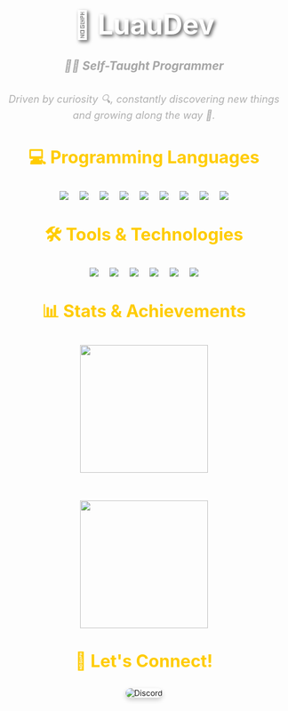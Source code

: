 <h1 align="center" style="font-size: 3.5em; color: #FFF; font-weight: bold; text-shadow: 3px 3px 6px rgba(0, 0, 0, 0.7);">🚀 LuauDev</h1>
<div align="center">
  <h5 style="font-style: italic; color: #A6A6A6; font-size: 1.5em; margin-top: 10px;">👨‍💻 Self-Taught Programmer</h5>
  <h6 style="font-size: 1.3em; color: #B0B0B0; max-width: 700px; margin-top: 5px;">Driven by curiosity 🔍, constantly discovering new things and growing along the way 🌱.</h6>
</div>

<div align="center">
  <h3 style="color: #FFCC00; margin-top: 40px; font-size: 2.2em; font-weight: bold;">💻 Programming Languages</h3>
  <div style="display: flex; justify-content: center; gap: 20px; flex-wrap: wrap;">
    <img src="https://svgl-badge.vercel.app/api/Language/C?theme=dark"/>
    <img src="https://svgl-badge.vercel.app/api/Language/C%2B%2B?theme=dark"/>
    <img src="https://svgl-badge.vercel.app/api/Language/C%23?theme=dark"/>
    <img src="https://svgl-badge.vercel.app/api/Language/Python?theme=dark"/>
    <img src="https://svgl-badge.vercel.app/api/Language/Lua?theme=dark"/>
    <img src="https://svgl-badge.vercel.app/api/Language/TypeScript?theme=dark"/>
    <img src="https://svgl-badge.vercel.app/api/Language/JavaScript?theme=dark"/>
    <img src="https://svgl-badge.vercel.app/api/Language/HTML5?theme=dark"/>
    <img src="https://svgl-badge.vercel.app/api/Language/CSS?theme=dark"/>
  </div>
</div>

<div align="center">
  <h3 style="color: #FFCC00; margin-top: 40px; font-size: 2.2em; font-weight: bold;">🛠️ Tools & Technologies</h3>
  <div style="display: flex; justify-content: center; gap: 20px; flex-wrap: wrap;">
    <img src="https://svgl-badge.vercel.app/api/Software/Visual%20Studio?theme=dark"/>
    <img src="https://svgl-badge.vercel.app/api/Software/Visual%20Studio%20Code?theme=dark"/>
    <img src="https://svgl-badge.vercel.app/api/Software/Git?theme=dark"/>
    <img src="https://svgl-badge.vercel.app/api/Software/Github?theme=dark"/>
    <img src="https://svgl-badge.vercel.app/api/Design/Figma?theme=dark"/>
    <img src="https://svgl-badge.vercel.app/api/Library/Node.js?theme=dark"/>
  </div>
</div>

<div align="center">
  <h3 style="color: #FFCC00; margin-top: 40px; font-size: 2.2em; font-weight: bold;">📊 Stats & Achievements</h3>
  <div style="display: flex; justify-content: center; gap: 50px; flex-wrap: wrap;">
    <a href="https://github.com/anuraghazra/github-readme-stats">
      <img height="230" align="center" src="https://github-readme-stats.vercel.app/api?username=LuauDev&theme=github_dark&show_icons=true" />
    </a>
    <a href="https://github.com/anuraghazra/github-readme-stats">
      <img height="230" align="center" src="https://github-readme-stats.vercel.app/api/top-langs?username=LuauDev&theme=github_dark&show_icons=false&card_width=350" />
    </a>
  </div>
</div>

<div align="center">
  <h3 style="color: #FFCC00; margin-top: 40px; font-size: 2.2em; font-weight: bold;">💬 Let's Connect!</h3>
  <a href="https://discord.gg/xd2arYjW" style="text-decoration: none;">
    <img src="https://svgl-badge.vercel.app/api/Software/Discord?theme=dark" alt="Discord" style="border-radius: 10px; box-shadow: 0 4px 8px rgba(0, 0, 0, 0.2);" />
  </a>
</div>

<div align="center" style="margin-top: 40px;">
  <img height="15" align="right" src="https://komarev.com/ghpvc/?username=LuauDev&abbreviated=true" />
</div>
